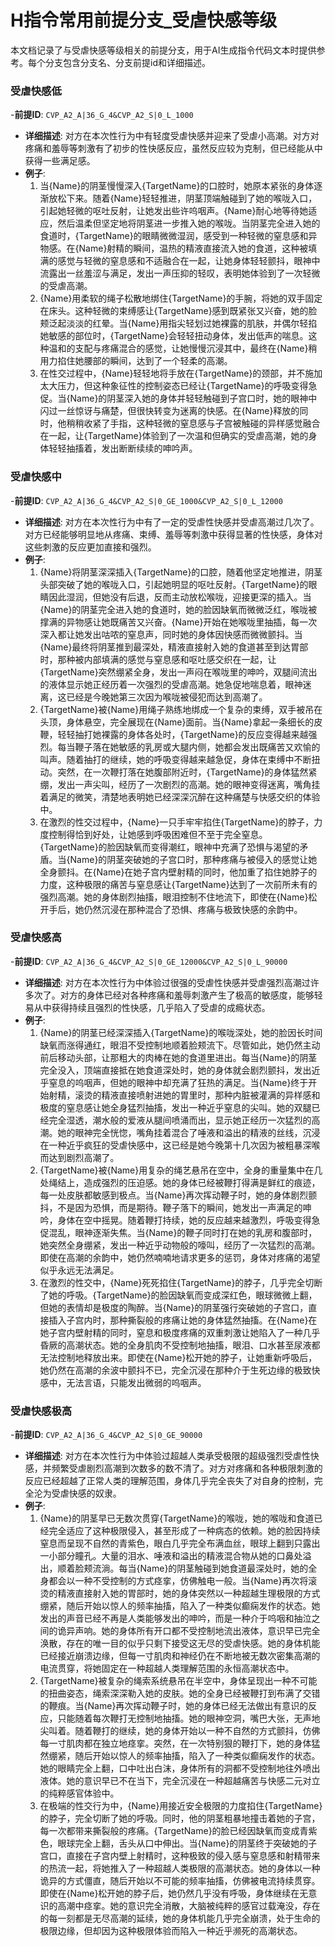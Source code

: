 <!-- filepath: c:\code\era\erArk\.github\prompts\部位快感\指令前提分支_受虐快感.md -->
# H指令常用前提分支_受虐快感等级

本文档记录了与受虐快感等级相关的前提分支，用于AI生成指令代码文本时提供参考。每个分支包含分支名、分支前提id和详细描述。

### 受虐快感低
-**前提ID**: `CVP_A2_A|36_G_4&CVP_A2_S|0_L_1000`
- **详细描述**: 对方在本次性行为中有轻度受虐快感并迎来了受虐小高潮。对方对疼痛和羞辱等刺激有了初步的性快感反应，虽然反应较为克制，但已经能从中获得一些满足感。
- **例子**:
  1. 当{Name}的阴茎慢慢深入{TargetName}的口腔时，她原本紧张的身体逐渐放松下来。随着{Name}轻轻推进，阴茎顶端触碰到了她的喉咙入口，引起她轻微的呕吐反射，让她发出些许呜咽声。{Name}耐心地等待她适应，然后温柔但坚定地将阴茎进一步推入她的喉咙。当阴茎完全进入她的食道时，{TargetName}的眼睛微微湿润，感受到一种轻微的窒息感和异物感。在{Name}射精的瞬间，温热的精液直接流入她的食道，这种被填满的感觉与轻微的窒息感和不适融合在一起，让她身体轻轻颤抖，眼神中流露出一丝羞涩与满足，发出一声压抑的轻叹，表明她体验到了一次轻微的受虐高潮。
  2. {Name}用柔软的绳子松散地绑住{TargetName}的手腕，将她的双手固定在床头。这种轻微的束缚感让{TargetName}感到既紧张又兴奋，她的脸颊泛起淡淡的红晕。当{Name}用指尖轻划过她裸露的肌肤，并偶尔轻掐她敏感的部位时，{TargetName}会轻轻扭动身体，发出低声的喘息。这种温和的支配与疼痛混合的感觉，让她慢慢沉浸其中，最终在{Name}稍用力掐住她腰部的瞬间，达到了一个轻柔的高潮。
  3. 在性交过程中，{Name}轻轻地将手放在{TargetName}的颈部，并不施加太大压力，但这种象征性的控制姿态已经让{TargetName}的呼吸变得急促。当{Name}的阴茎深入她的身体并轻轻触碰到子宫口时，她的眼神中闪过一丝惊讶与痛楚，但很快转变为迷离的快感。在{Name}释放的同时，他稍稍收紧了手指，这种轻微的窒息感与子宫被触碰的异样感觉融合在一起，让{TargetName}体验到了一次温和但确实的受虐高潮，她的身体轻轻抽搐着，发出断断续续的呻吟声。

### 受虐快感中
-**前提ID**: `CVP_A2_A|36_G_4&CVP_A2_S|0_GE_1000&CVP_A2_S|0_L_12000`
- **详细描述**: 对方在本次性行为中有了一定的受虐性快感并受虐高潮过几次了。对方已经能够明显地从疼痛、束缚、羞辱等刺激中获得显著的性快感，身体对这些刺激的反应更加直接和强烈。
- **例子**:
  1. {Name}将阴茎深深插入{TargetName}的口腔，随着他坚定地推进，阴茎头部突破了她的喉咙入口，引起她明显的呕吐反射。{TargetName}的眼睛因此湿润，但她没有后退，反而主动放松喉咙，迎接更深的插入。当{Name}的阴茎完全进入她的食道时，她的脸因缺氧而微微泛红，喉咙被撑满的异物感让她既痛苦又兴奋。{Name}开始在她喉咙里抽插，每一次深入都让她发出咕哝的窒息声，同时她的身体因快感而微微颤抖。当{Name}最终将阴茎推到最深处，精液直接射入她的食道甚至到达胃部时，那种被内部填满的感觉与窒息感和呕吐感交织在一起，让{TargetName}突然绷紧全身，发出一声闷在喉咙里的呻吟，双腿间流出的液体显示她正经历着一次强烈的受虐高潮。她急促地喘息着，眼神迷离，这已经是今晚她第三次因为喉咙被侵犯而达到高潮了。
  2. {TargetName}被{Name}用绳子熟练地绑成一个复杂的束缚，双手被吊在头顶，身体悬空，完全展现在{Name}面前。当{Name}拿起一条细长的皮鞭，轻轻抽打她裸露的身体各处时，{TargetName}的反应变得越来越强烈。每当鞭子落在她敏感的乳房或大腿内侧，她都会发出既痛苦又欢愉的叫声。随着抽打的继续，她的呼吸变得越来越急促，身体在束缚中不断扭动。突然，在一次鞭打落在她腹部附近时，{TargetName}的身体猛然紧绷，发出一声尖叫，经历了一次剧烈的高潮。她的眼神变得迷离，嘴角挂着满足的微笑，清楚地表明她已经深深沉醉在这种痛楚与快感交织的体验中。
  3. 在激烈的性交过程中，{Name}一只手牢牢掐住{TargetName}的脖子，力度控制得恰到好处，让她感到呼吸困难但不至于完全窒息。{TargetName}的脸因缺氧而变得潮红，眼神中充满了恐惧与渴望的矛盾。当{Name}的阴茎突破她的子宫口时，那种疼痛与被侵入的感觉让她全身颤抖。在{Name}在她子宫内壁射精的同时，他加重了掐住她脖子的力度，这种极限的痛苦与窒息感让{TargetName}达到了一次前所未有的强烈高潮。她的身体剧烈抽搐，眼泪控制不住地流下，即使在{Name}松开手后，她仍然沉浸在那种混合了恐惧、疼痛与极致快感的余韵中。

### 受虐快感高
-**前提ID**: `CVP_A2_A|36_G_4&CVP_A2_S|0_GE_12000&CVP_A2_S|0_L_90000`
- **详细描述**: 对方在本次性行为中体验过很强的受虐性快感并受虐强烈高潮过许多次了。对方的身体已经对各种疼痛和羞辱刺激产生了极高的敏感度，能够轻易从中获得持续且强烈的性快感，几乎陷入了受虐的成瘾状态。
- **例子**:
  1. {Name}的阴茎已经深深插入{TargetName}的喉咙深处，她的脸因长时间缺氧而涨得通红，眼泪不受控制地顺着脸颊流下。尽管如此，她仍然主动前后移动头部，让那粗大的肉棒在她的食道里进出。每当{Name}的阴茎完全没入，顶端直接抵在她食道深处时，她的身体就会剧烈颤抖，发出近乎窒息的呜咽声，但她的眼神中却充满了狂热的满足。当{Name}终于开始射精，滚烫的精液直接喷射进她的胃里时，那种内脏被灌满的异样感和极度的窒息感让她全身猛烈抽搐，发出一种近乎窒息的尖叫。她的双腿已经完全湿透，潮水般的爱液从腿间喷涌而出，显示她正经历一次猛烈的高潮。她的眼神完全恍惚，嘴角挂着混合了唾液和溢出的精液的丝线，沉浸在一种近乎疯狂的受虐快感中，这已经是她今晚第十几次因为被粗暴深喉而达到剧烈高潮了。
  2. {TargetName}被{Name}用复杂的绳艺悬吊在空中，全身的重量集中在几处绳结上，造成强烈的压迫感。她的身体已经被鞭打得满是鲜红的痕迹，每一处皮肤都敏感到极点。当{Name}再次挥动鞭子时，她的身体剧烈颤抖，不是因为恐惧，而是期待。鞭子落下的瞬间，她发出一声满足的呻吟，身体在空中摇晃。随着鞭打持续，她的反应越来越激烈，呼吸变得急促混乱，眼神逐渐失焦。当{Name}的鞭子同时打在她的乳房和腹部时，她突然全身绷紧，发出一种近乎动物般的嚎叫，经历了一次猛烈的高潮。即使在高潮的余韵中，她仍然喃喃地请求更多的惩罚，身体对疼痛的渴望似乎永远无法满足。
  3. 在激烈的性交中，{Name}死死掐住{TargetName}的脖子，几乎完全切断了她的呼吸。{TargetName}的脸因缺氧而变成深红色，眼球微微上翻，但她的表情却是极度的陶醉。当{Name}的阴茎强行突破她的子宫口，直接插入子宫内时，那种撕裂般的疼痛让她的身体猛然抽搐。在{Name}在她子宫内壁射精的同时，窒息和极度疼痛的双重刺激让她陷入了一种几乎昏厥的高潮状态。她的全身肌肉不受控制地抽搐，眼泪、口水甚至尿液都无法控制地释放出来。即使在{Name}松开她的脖子，让她重新呼吸后，她仍然在高潮的余波中颤抖不已，完全沉浸在那种介于生死边缘的极致快感中，无法言语，只能发出微弱的呜咽声。

### 受虐快感极高
-**前提ID**: `CVP_A2_A|36_G_4&CVP_A2_S|0_GE_90000`
- **详细描述**: 对方在本次性行为中体验过超越人类承受极限的超级强烈受虐性快感，并频繁受虐剧烈高潮到次数多的数不清了。对方对疼痛和各种极限刺激的反应已经超越了正常人类的理解范围，身体几乎完全丧失了对自身的控制，完全沦为受虐快感的奴隶。
- **例子**:
  1. {Name}的阴茎早已无数次贯穿{TargetName}的喉咙，她的喉咙和食道已经完全适应了这种极限侵入，甚至形成了一种病态的依赖。她的脸因持续窒息而呈现不自然的青紫色，眼白几乎完全布满血丝，眼球上翻到只露出一小部分瞳孔。大量的泪水、唾液和溢出的精液混合物从她的口鼻处溢出，顺着脸颊流淌。每当{Name}的阴茎触碰到她食道最深处时，她的全身都会以一种不受控制的方式痉挛，仿佛触电一般。当{Name}再次将滚烫的精液直接射入她的胃部时，她的身体突然以一种超越生理极限的方式绷紧，随后开始以惊人的频率抽搐，陷入了一种类似癫痫发作的状态。她发出的声音已经不再是人类能够发出的呻吟，而是一种介于呜咽和抽泣之间的诡异声响。她的身体所有开口都不受控制地流出液体，意识早已完全涣散，存在的唯一目的似乎只剩下接受这无尽的受虐快感。她的身体机能已经接近崩溃边缘，但每一寸肌肉和神经仍在不断地被无数次密集高潮的电流贯穿，将她固定在一种超越人类理解范围的永恒高潮状态中。
  2. {TargetName}被复杂的绳索系统悬吊在半空中，身体呈现出一种不可能的扭曲姿态，绳索深深勒入她的皮肤。她的全身已经被鞭打到布满了交错的鞭痕。当{Name}再次挥动鞭子时，她的身体已经无法做出有意识的反应，只能随着每次鞭打无控制地抽搐。她的眼神空洞，嘴巴大张，无声地尖叫着。随着鞭打的继续，她的身体开始以一种不自然的方式颤抖，仿佛每一寸肌肉都在独立地痉挛。突然，在一次特别狠的鞭打下，她的身体猛然绷紧，随后开始以惊人的频率抽搐，陷入了一种类似癫痫发作的状态。她的眼睛完全上翻，口中吐出白沫，身体所有的洞都不受控制地往外喷出液体。她的意识早已不在当下，完全沉浸在一种超越痛苦与快感二元对立的纯粹感官体验中。
  3. 在极端的性交行为中，{Name}用接近安全极限的力度掐住{TargetName}的脖子，完全切断了她的呼吸。同时，他的阴茎粗暴地撞击着她的子宫，每一次都带来撕裂般的疼痛。{TargetName}的脸已经因缺氧而变成青紫色，眼球完全上翻，舌头从口中伸出。当{Name}的阴茎终于突破她的子宫口，直接在子宫内壁上射精时，这种极致的侵入感与窒息感和射精带来的热流一起，将她推入了一种超越人类极限的高潮状态。她的身体以一种诡异的方式僵直，随后开始以不可能的频率抽搐，仿佛被电流持续贯穿。即使在{Name}松开她的脖子后，她仍然几乎没有呼吸，身体继续在无意识的高潮中痉挛。她的意识完全消散，大脑被纯粹的感官过载淹没，存在的每一刻都是无尽高潮的延续，她的身体机能几乎完全崩溃，处于生命的极限边缘，但却因为这种极限体验而陷入一种近乎濒死的高潮状态。